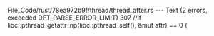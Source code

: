 File_Code/rust/78ea972b9f/thread/thread_after.rs --- Text (2 errors, exceeded DFT_PARSE_ERROR_LIMIT)
307         //if libc::pthread_getattr_np(libc::pthread_self(), &mut attr) == 0 {                                                                              

